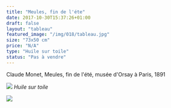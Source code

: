 ```yaml
---
title: "Meules, fin de l'éte"
date: 2017-10-30T15:37:26+01:00
draft: false
layout: "tableau"
featured_image: "/img/018/tableau.jpg"
size: "73x50 cm"
price: "N/A"
type: "Huile sur toile"
status: "Pas à vendre"
---
```


Claude Monet, Meules, fin de l'été, musée d'Orsay à Paris, 1891

![](/img/018/tableau.jpg)
*Huile sur toile*

![](/img/018/detail.jpg)